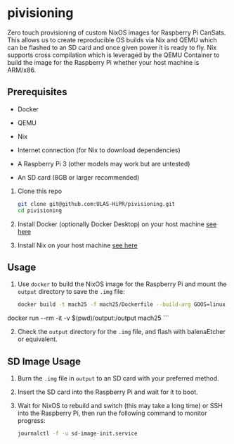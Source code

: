 # pivisioning

Zero touch provisioning of custom NixOS images for Raspberry Pi CanSats. This allows us to create reproducible OS builds via Nix and QEMU which can be flashed to an SD card and once given power it is ready to fly. Nix supports cross compilation which is leveraged by the QEMU Container to build the image for the Raspberry Pi whether your host machine is ARM/x86.

## Prerequisites

-   Docker 
-   QEMU 
-   Nix

- Internet connection (for Nix to download dependencies)
- A Raspberry Pi 3 (other models may work but are untested)
- An SD card (8GB or larger recommended)

1.  Clone this repo 
    
    ```sh
    git clone git@github.com:ULAS-HiPR/pivisioning.git
    cd pivisioning
    ```

2.  Install Docker (optionally Docker Desktop) on your host machine [see here](https://docs.docker.com/get-docker/)

3.  Install Nix on your host machine [see here](https://nixos.org/download/)

## Usage

1.  Use `docker` to build the NixOS image for the Raspberry Pi and mount the `output` directory to save the `.img` file:

    ```sh
    docker build -t mach25 -f mach25/Dockerfile --build-arg GOOS=linux --build-arg GOARCH=arm --build-arg RPI_VERSION=4 . && \
docker run --rm -it -v $(pwd)/output:/output mach25
    ```

2.  Check the `output` directory for the `.img` file, and flash with balenaEtcher or equivalent.

## SD Image Usage

1.  Burn the `.img` file in `output` to an SD card with your preferred method.

2.  Insert the SD card into the Raspberry Pi and wait for it to boot.

3.  Wait for NixOS to rebuild and switch (this may take a long time) or SSH into
    the Raspberry Pi, then run the following command to monitor progress:

    ```sh
    journalctl -f -u sd-image-init.service
    ```
